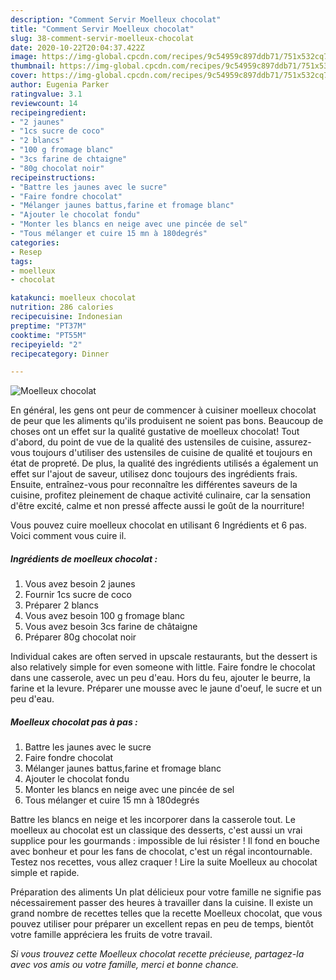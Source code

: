 ```yaml
---
description: "Comment Servir Moelleux chocolat"
title: "Comment Servir Moelleux chocolat"
slug: 38-comment-servir-moelleux-chocolat
date: 2020-10-22T20:04:37.422Z
image: https://img-global.cpcdn.com/recipes/9c54959c897ddb71/751x532cq70/moelleux-chocolat-photo-principale-de-la-recette.jpg
thumbnail: https://img-global.cpcdn.com/recipes/9c54959c897ddb71/751x532cq70/moelleux-chocolat-photo-principale-de-la-recette.jpg
cover: https://img-global.cpcdn.com/recipes/9c54959c897ddb71/751x532cq70/moelleux-chocolat-photo-principale-de-la-recette.jpg
author: Eugenia Parker
ratingvalue: 3.1
reviewcount: 14
recipeingredient:
- "2 jaunes"
- "1cs sucre de coco"
- "2 blancs"
- "100 g fromage blanc"
- "3cs farine de chtaigne"
- "80g chocolat noir"
recipeinstructions:
- "Battre les jaunes avec le sucre"
- "Faire fondre chocolat"
- "Mélanger jaunes battus,farine et fromage blanc"
- "Ajouter le chocolat fondu"
- "Monter les blancs en neige avec une pincée de sel"
- "Tous mélanger et cuire 15 mn à 180degrés"
categories:
- Resep
tags:
- moelleux
- chocolat

katakunci: moelleux chocolat 
nutrition: 286 calories
recipecuisine: Indonesian
preptime: "PT37M"
cooktime: "PT55M"
recipeyield: "2"
recipecategory: Dinner

---
```



![Moelleux chocolat](https://img-global.cpcdn.com/recipes/9c54959c897ddb71/751x532cq70/moelleux-chocolat-photo-principale-de-la-recette.jpg)

En général, les gens ont peur de commencer à cuisiner moelleux chocolat de peur que les aliments qu'ils produisent ne soient pas bons. Beaucoup de choses ont un effet sur la qualité gustative de moelleux chocolat! Tout d'abord, du point de vue de la qualité des ustensiles de cuisine, assurez-vous toujours d'utiliser des ustensiles de cuisine de qualité et toujours en état de propreté. De plus, la qualité des ingrédients utilisés a également un effet sur l'ajout de saveur, utilisez donc toujours des ingrédients frais. Ensuite, entraînez-vous pour reconnaître les différentes saveurs de la cuisine, profitez pleinement de chaque activité culinaire, car la sensation d'être excité, calme et non pressé affecte aussi le goût de la nourriture!

<!--inarticleads1-->

Vous pouvez cuire moelleux chocolat en utilisant 6 Ingrédients et 6 pas. Voici comment vous cuire il.

##### Ingrédients de moelleux chocolat :

1. Vous avez besoin 2 jaunes
1. Fournir 1cs sucre de coco
1. Préparer 2 blancs
1. Vous avez besoin 100 g fromage blanc
1. Vous avez besoin 3cs farine de châtaigne
1. Préparer 80g chocolat noir


Individual cakes are often served in upscale restaurants, but the dessert is also relatively simple for even someone with little. Faire fondre le chocolat dans une casserole, avec un peu d&#39;eau. Hors du feu, ajouter le beurre, la farine et la levure. Préparer une mousse avec le jaune d&#39;oeuf, le sucre et un peu d&#39;eau. 

<!--inarticleads2-->

##### Moelleux chocolat pas à pas :

1. Battre les jaunes avec le sucre
1. Faire fondre chocolat
1. Mélanger jaunes battus,farine et fromage blanc
1. Ajouter le chocolat fondu
1. Monter les blancs en neige avec une pincée de sel
1. Tous mélanger et cuire 15 mn à 180degrés


Battre les blancs en neige et les incorporer dans la casserole tout. Le moelleux au chocolat est un classique des desserts, c&#39;est aussi un vrai supplice pour les gourmands : impossible de lui résister ! Il fond en bouche avec bonheur et pour les fans de chocolat, c&#39;est un régal incontournable. Testez nos recettes, vous allez craquer ! Lire la suite Moelleux au chocolat simple et rapide. 

<!--inarticleads1-->

<p>
Préparation des aliments Un plat délicieux pour votre famille ne signifie pas nécessairement passer des heures à travailler dans la cuisine. Il existe un grand nombre de recettes telles que la recette Moelleux chocolat, que vous pouvez utiliser pour préparer un excellent repas en peu de temps, bientôt votre famille appréciera les fruits de votre travail.
</p>

<p>
<i>Si vous trouvez cette Moelleux chocolat recette précieuse, partagez-la avec vos amis ou votre famille, merci et bonne chance.</i>
</p>
